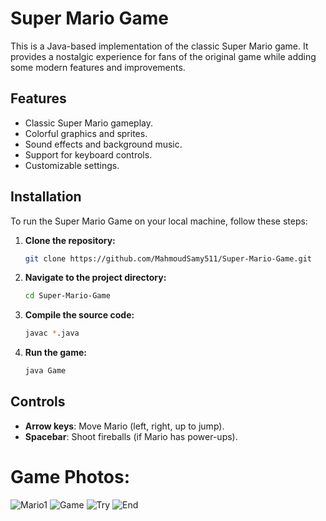 # Super Mario Game

This is a Java-based implementation of the classic Super Mario game. It provides a nostalgic experience for fans of the original game while adding some modern features and improvements.

## Features

- Classic Super Mario gameplay.
- Colorful graphics and sprites.
- Sound effects and background music.
- Support for keyboard controls.
- Customizable settings.

## Installation

To run the Super Mario Game on your local machine, follow these steps:

1. **Clone the repository:** 
   ```bash
   git clone https://github.com/MahmoudSamy511/Super-Mario-Game.git
   ```

2. **Navigate to the project directory:**
   ```bash
   cd Super-Mario-Game
   ```

3. **Compile the source code:**
   ```bash
   javac *.java
   ```

4. **Run the game:**
   ```bash
   java Game
   ```

## Controls

- **Arrow keys**: Move Mario (left, right, up to jump).
- **Spacebar**: Shoot fireballs (if Mario has power-ups).


# Game Photos:
![Mario1](https://github.com/MahmoudSamy511/Super-Mario-Game/assets/95527475/f67da5c8-bceb-401f-a0ab-1fd1b817101c)
![Game](https://github.com/MahmoudSamy511/Super-Mario-Game/assets/95527475/5d461f6c-e6ed-4497-8580-7fea6138749a)
![Try](https://github.com/MahmoudSamy511/Super-Mario-Game/assets/95527475/771bf46f-cb55-4793-bc55-51e186e247f6)
![End](https://github.com/MahmoudSamy511/Super-Mario-Game/assets/95527475/a8a19245-7ba0-4ec5-a66f-672bca96585f)



